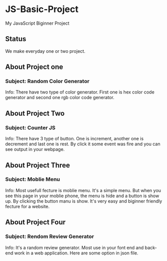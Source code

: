 # JS-Basic-Project
My JavaScript Biginner Project

## Status
We make everyday one or two project.

## About Project one
### Subject: Random Color Generator
Info: There have two type of color generator. First one is hex color code generator and second one rgb color code generator.

## About Project Two
### Subject: Counter JS
Info: There have 3 type of button. One is increment, another one is decrement and last one is rest. By click it some event was fire and you can see output in your webpage.

## About Project Three
### Subject: Moblie Menu
Info: Most usefull fecture is moblie menu. It's a simple menu. But when you see this page in your moblie phone, the menu is hide and a button is show up. By clicking the button manu is show. It's very easy and biginner friendly fecture for a website.

## About Project Four
### Subject: Rendom Review Generator
Info: It's a random review generator. Most use in your font end and back-end work in a web application. Here are some option in json file.